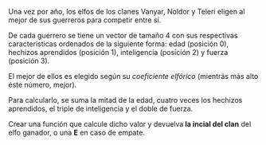 <p>Una vez por año, los elfos de los clanes Vanyar, Noldor y Teleri eligen al mejor de sus guerreros para competir entre sí.</p><p>De cada guerrero se tiene un vector de tamaño 4 con sus respectivas características ordenados de la siguiente forma: edad (posición 0), hechizos aprendidos (posición 1), inteligencia (posición 2) y fuerza (posición 3).<span id="selectionBoundary_1565833634982_08334726425167849" class="rangySelectionBoundary">&#65279;</span> <br/></p><p>El mejor de ellos es elegido según su <i>coeficiente elfórico</i> (mientrás más alto éste número, mejor).</p><p>Para calcularlo, se suma la mitad de la edad, cuatro veces los hechizos aprendidos, el triple de inteligencia y el doble de fuerza.<br/></p><p>Crear una función que calcule dicho valor y devuelva<b> la incial del clan</b> del elfo ganador, o una <b>E</b> en caso de empate.</p>